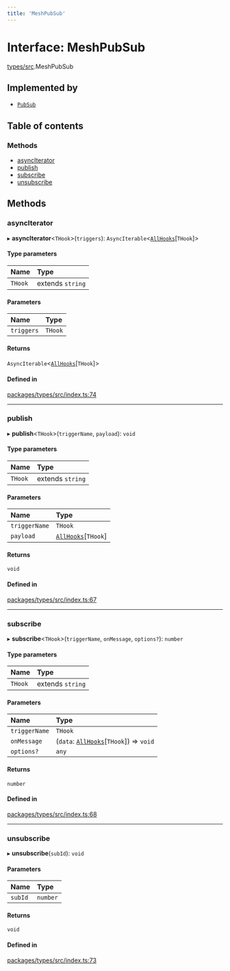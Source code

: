 ```yaml
---
title: 'MeshPubSub'
---
```


# Interface: MeshPubSub

[types/src](../modules/types_src).MeshPubSub

## Implemented by

- [`PubSub`](/docs/api/classes/utils_src.PubSub)

## Table of contents

### Methods

- [asyncIterator](types_src.MeshPubSub#asynciterator)
- [publish](types_src.MeshPubSub#publish)
- [subscribe](types_src.MeshPubSub#subscribe)
- [unsubscribe](types_src.MeshPubSub#unsubscribe)

## Methods

### asyncIterator

▸ **asyncIterator**\<`THook`>(`triggers`): `AsyncIterable`\<[`AllHooks`](../modules/types_src#allhooks)[`THook`]>

#### Type parameters

| Name | Type |
| :------ | :------ |
| `THook` | extends `string` |

#### Parameters

| Name | Type |
| :------ | :------ |
| `triggers` | `THook` |

#### Returns

`AsyncIterable`\<[`AllHooks`](../modules/types_src#allhooks)[`THook`]>

#### Defined in

[packages/types/src/index.ts:74](https://github.com/Urigo/graphql-mesh/blob/master/packages/types/src/index.ts#L74)

___

### publish

▸ **publish**\<`THook`>(`triggerName`, `payload`): `void`

#### Type parameters

| Name | Type |
| :------ | :------ |
| `THook` | extends `string` |

#### Parameters

| Name | Type |
| :------ | :------ |
| `triggerName` | `THook` |
| `payload` | [`AllHooks`](../modules/types_src#allhooks)[`THook`] |

#### Returns

`void`

#### Defined in

[packages/types/src/index.ts:67](https://github.com/Urigo/graphql-mesh/blob/master/packages/types/src/index.ts#L67)

___

### subscribe

▸ **subscribe**\<`THook`>(`triggerName`, `onMessage`, `options?`): `number`

#### Type parameters

| Name | Type |
| :------ | :------ |
| `THook` | extends `string` |

#### Parameters

| Name | Type |
| :------ | :------ |
| `triggerName` | `THook` |
| `onMessage` | (`data`: [`AllHooks`](../modules/types_src#allhooks)[`THook`]) => `void` |
| `options?` | `any` |

#### Returns

`number`

#### Defined in

[packages/types/src/index.ts:68](https://github.com/Urigo/graphql-mesh/blob/master/packages/types/src/index.ts#L68)

___

### unsubscribe

▸ **unsubscribe**(`subId`): `void`

#### Parameters

| Name | Type |
| :------ | :------ |
| `subId` | `number` |

#### Returns

`void`

#### Defined in

[packages/types/src/index.ts:73](https://github.com/Urigo/graphql-mesh/blob/master/packages/types/src/index.ts#L73)
